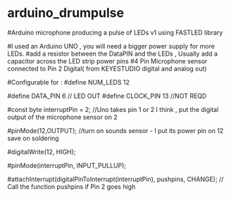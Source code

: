 # arduino_drumpulse

#Arduino microphone producing a pulse of LEDs v1 using FASTLED library

#I used an Arduino UNO , you will need a bigger power supply for more LEDs. 
#add a resistor between the DataPIN and the LEDs , Usually add a capacitor across the LED strip power pins 
#4 Pin Microphone sensor connected to Pin 2 Digital( from KEYESTUDIO digital and analog out)


#Configurable for :
#define NUM_LEDS 12
 
#define DATA_PIN 6 // LED OUT
#define CLOCK_PIN 13 //NOT REQD

#const byte interruptPin = 2; //Uno takes pin  1 or 2 I think , put the digital output of the microphone sensor on 2

#pinMode(12,OUTPUT); //turn on sounds sensor - I put its power pin on 12 save on soldering

#digitalWrite(12, HIGH);

#pinMode(interruptPin, INPUT_PULLUP);

#attachInterrupt(digitalPinToInterrupt(interruptPin), pushpins, CHANGE);   // Call the function pushpins if Pin 2 goes high

